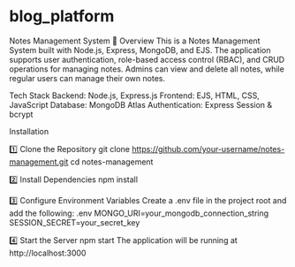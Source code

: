 ﻿# blog_platform
Notes Management System 📝
Overview
This is a Notes Management System built with Node.js, Express, MongoDB, and EJS. The application supports user authentication, role-based access control (RBAC), and CRUD operations for managing notes. Admins can view and delete all notes, while regular users can manage their own notes.

Tech Stack
Backend: Node.js, Express.js
Frontend: EJS, HTML, CSS, JavaScript
Database: MongoDB Atlas
Authentication: Express Session & bcrypt

Installation

1️⃣ Clone the Repository
git clone https://github.com/your-username/notes-management.git
cd notes-management

2️⃣ Install Dependencies
npm install

3️⃣ Configure Environment Variables
Create a .env file in the project root and add the following:
.env
MONGO_URI=your_mongodb_connection_string
SESSION_SECRET=your_secret_key

4️⃣ Start the Server
npm start
The application will be running at http://localhost:3000
